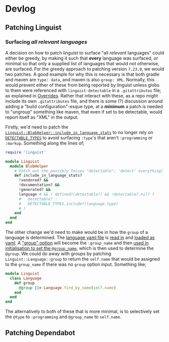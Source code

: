 # Devlog
## Patching Linguist
### Surfacing _all **relevant** languages_
A decision on how to patch linguist to surface "all _relevant_ languages" could either be greedy, by making it such that **every** language was surfaced, or minimal so that only a supplied list of languages that would not otherwise, are surfaced. For the greedy approach to patching version `7.23.0`, we would two patches. A good example for why this is necessary is that both gradle and maven are `type: data`, and maven is also `group: XML`. Normally, this would prevent either of these from being reported by linguist unless globs to them were referenced with `linguist-detectable` in a `.gitattributes` file; as explained in [Overrides](https://github.com/github/linguist/blob/v7.23.0/docs/overrides.md). Rather that interact with these, as a repo might include its own `.gitattributes` file, and there is some (?) discussion around adding a "build configuration"-esque type, at a **minimum** a patch is needed to "ungroup" something like maven, that even if set to be detectable, would report itself as "XML" in the output.

Firstly, we'd need to patch the [`Linguist::BlobHelper::include_in_language_stats`](https://github.com/github/linguist/blob/v7.23.0/lib/linguist/blob_helper.rb) to no longer rely on [`DETECTABLE_TYPES`](https://github.com/github/linguist/blob/v7.23.0/lib/linguist/blob_helper.rb#L376) to avoid surfacing `:type`'s that aren't `:programming` or `:markup`. Something along the lines of;
```ruby
require 'linguist'

module Linguist
  module BlobHelper
    # Patch out the possibly falsey "detectable"; 'detect' everything!
    def include_in_language_stats?
      !vendored? &&
      !documentation? &&
      !generated? &&
      language # && ( defined?(detectable?) && !detectable?.nil? ?
      #   detectable? :
      #   DETECTABLE_TYPES.include?(language.type)
      # )
    end
  end
end
```

The other change we'd need to make would be in how the `group` of a language is determined. The [language yaml file](https://github.com/github/linguist/blob/v7.23.0/lib/linguist/languages.yml) is [read in](https://github.com/github/linguist/blob/v7.23.0/lib/linguist/language.rb#L495) and [loaded as yaml](https://github.com/github/linguist/blob/v7.23.0/lib/linguist/language.rb#L502). A ["group" option](https://github.com/github/linguist/blob/v7.23.0/lib/linguist/language.rb#L540) will become the `:group_name` and then [used in initialisation to set the `@group_name`](https://github.com/github/linguist/blob/v7.23.0/lib/linguist/language.rb#L293-L299), which is then used to determine the `@group`. We could do away with groups by patching `Linguist::Language::group` to return the `self.name` that would be assigned to the `group_name` if there was no `group` option input. Something like;
```ruby
module Linguist
  class Language
    def group
      @group ||= Language.find_by_name(self.name)
    end
  end
end
```

The alternatively to both of these that is more minimal, is to selectively set the `@type` to `:programming` and `@group_name` to `self.name`.
## Patching Dependabot
